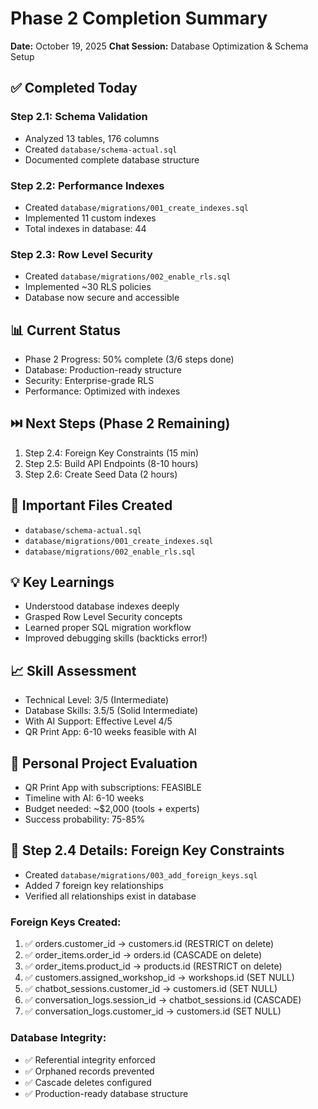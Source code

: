 # Phase 2 Completion Summary
**Date:** October 19, 2025
**Chat Session:** Database Optimization & Schema Setup

## ✅ Completed Today

### Step 2.1: Schema Validation
- Analyzed 13 tables, 176 columns
- Created `database/schema-actual.sql`
- Documented complete database structure

### Step 2.2: Performance Indexes
- Created `database/migrations/001_create_indexes.sql`
- Implemented 11 custom indexes
- Total indexes in database: 44

### Step 2.3: Row Level Security
- Created `database/migrations/002_enable_rls.sql`
- Implemented ~30 RLS policies
- Database now secure and accessible

## 📊 Current Status
- Phase 2 Progress: 50% complete (3/6 steps done)
- Database: Production-ready structure
- Security: Enterprise-grade RLS
- Performance: Optimized with indexes

## ⏭️ Next Steps (Phase 2 Remaining)
1. Step 2.4: Foreign Key Constraints (15 min)
2. Step 2.5: Build API Endpoints (8-10 hours)
3. Step 2.6: Create Seed Data (2 hours)

## 🔗 Important Files Created
- `database/schema-actual.sql`
- `database/migrations/001_create_indexes.sql`
- `database/migrations/002_enable_rls.sql`

## 💡 Key Learnings
- Understood database indexes deeply
- Grasped Row Level Security concepts
- Learned proper SQL migration workflow
- Improved debugging skills (backticks error!)

## 📈 Skill Assessment
- Technical Level: 3/5 (Intermediate)
- Database Skills: 3.5/5 (Solid Intermediate)
- With AI Support: Effective Level 4/5
- QR Print App: 6-10 weeks feasible with AI

## 🎯 Personal Project Evaluation
- QR Print App with subscriptions: FEASIBLE
- Timeline with AI: 6-10 weeks
- Budget needed: ~$2,000 (tools + experts)
- Success probability: 75-85%
## 📝 Step 2.4 Details: Foreign Key Constraints
- Created `database/migrations/003_add_foreign_keys.sql`
- Added 7 foreign key relationships
- Verified all relationships exist in database

### Foreign Keys Created:
1. ✅ orders.customer_id → customers.id (RESTRICT on delete)
2. ✅ order_items.order_id → orders.id (CASCADE on delete)
3. ✅ order_items.product_id → products.id (RESTRICT on delete)
4. ✅ customers.assigned_workshop_id → workshops.id (SET NULL)
5. ✅ chatbot_sessions.customer_id → customers.id (SET NULL)
6. ✅ conversation_logs.session_id → chatbot_sessions.id (CASCADE)
7. ✅ conversation_logs.customer_id → customers.id (SET NULL)

### Database Integrity:
- ✅ Referential integrity enforced
- ✅ Orphaned records prevented
- ✅ Cascade deletes configured
- ✅ Production-ready database structure